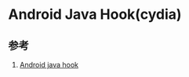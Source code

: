 # Android Java Hook(cydia)






## 参考

1. [Android java hook](http://www.52pojie.cn/thread-288128-1-3.html)